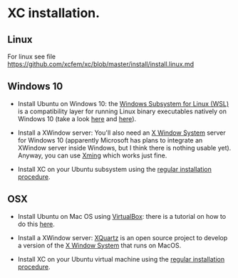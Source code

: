 # XC installation.

## Linux
For linux see file https://github.com/xcfem/xc/blob/master/install/install.linux.md


## Windows 10

- Install Ubuntu on Windows 10: the [Windows Subsystem for Linux (WSL)](https://en.wikipedia.org/wiki/Windows_Subsystem_for_Linux) is a compatibility layer for running Linux binary executables natively on Windows 10 (take a look [here](https://ubuntu.com/tutorials/ubuntu-on-windows#1-overview) and [here](https://www.microsoft.com/en-us/p/ubuntu/9nblggh4msv6?activetab=pivot:overviewtab)).

- Install a XWindow server: You'll also need an [X Window System](https://en.wikipedia.org/wiki/X_Window_System) server for Windows 10 (apparently Microsoft has plans to integrate an XWindow server inside Windows, but I think there is nothing usable yet). Anyway, you can use [Xming]( http://www.straightrunning.com/XmingNotes/) which works just fine.

- Install XC on your Ubuntu subsystem using the [regular installation procedure](https://github.com/xcfem/xc/blob/master/install/install.linux.md).

## OSX

- Install Ubuntu on Mac OS using [VirtualBox](https://www.virtualbox.org/): there is a tutorial on how to do this [here](https://codingwithmanny.medium.com/installing-ubuntu-18-04-on-mac-os-with-virtualbox-ac3b39678602).

- Install a XWindow server: [XQuartz](https://www.xquartz.org/) is an open source project to develop a version of the  [X Window System](https://en.wikipedia.org/wiki/X_Window_System) that runs on MacOS. 

- Install XC on your Ubuntu virtual machine using the [regular installation procedure](https://github.com/xcfem/xc/blob/master/install/install.linux.md).





